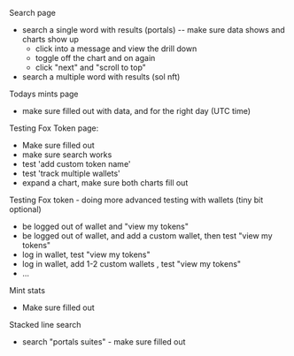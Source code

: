 
Search page
- search a single word with results (portals) -- make sure data shows and charts show up
  - click into a message and view the drill down
  - toggle off the chart and on again
  - click "next" and "scroll to top"
- search a multiple word with results (sol nft)

Todays mints page
- make sure filled out with data, and for the right day (UTC time)

Testing Fox Token page:
- Make sure filled out
- make sure search works
- test 'add custom token name'
- test 'track multiple wallets'
- expand a chart, make sure both charts fill out

Testing Fox token - doing more advanced testing with wallets (tiny bit optional)
- be logged out of wallet and "view my tokens"
- be logged out of wallet, and add a custom wallet, then test  "view my tokens"
- log in wallet, test "view my tokens"
- log in wallet, add 1-2 custom wallets , test "view my tokens"
- ...

Mint stats
- Make sure filled out

Stacked line search
- search "portals suites" - make sure filled out
